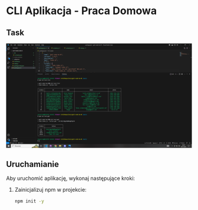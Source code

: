 # CLI Aplikacja - Praca Domowa

## Task

![Get contacts](pic/testListGet.png)

## Uruchamianie

Aby uruchomić aplikację, wykonaj następujące kroki:

1. Zainicjalizuj npm w projekcie:
   ```bash
   npm init -y
   ```
